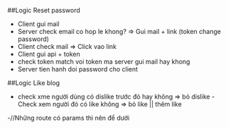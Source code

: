##Logic Reset password

- Client gui mail
- Server check email co hop le khong? => Gui mail + link (token change password)
- Client check mail => Click vao link
- Client gui api + token
- check token match voi token ma server gui mail hay khong
- Server tien hanh doi password cho client

##Logic Like blog

- check xme người dùng có dislike trước đó hay không => bỏ dislike
  -Check xem người đó có like không => bỏ like || thêm like

-//Những route có params thì nên để dưới

